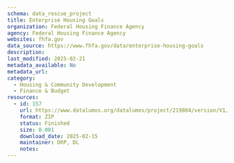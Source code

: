 ```yaml
---
schema: data_rescue_project 
title: Enterprise Housing Goals
organization: Federal Housing Finance Agency
agency: Federal Housing Finance Agency
websites: fhfa.gov
data_source: https://www.fhfa.gov/data/enterprise-housing-goals
description: 
last_modified: 2025-02-21
metadata_available: No
metadata_url: 
category:
  - Housing & Community Development 
  - Finance & Budget 
resources:
  - id: 157
    url: https://www.datalumos.org/datalumos/project/219804/version/V1/view
    format: ZIP
    status: Finished
    size: 0.001
    download_date: 2025-02-15
    maintainer: DRP, DL
    notes: 
---
```

